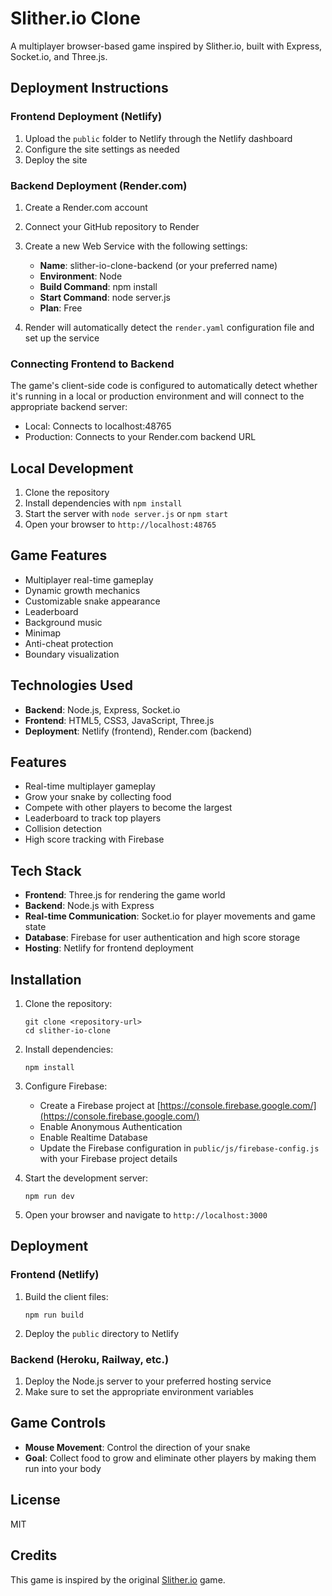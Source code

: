 # Slither.io Clone

A multiplayer browser-based game inspired by Slither.io, built with Express, Socket.io, and Three.js.

## Deployment Instructions

### Frontend Deployment (Netlify)

1. Upload the `public` folder to Netlify through the Netlify dashboard
2. Configure the site settings as needed
3. Deploy the site

### Backend Deployment (Render.com)

1. Create a Render.com account
2. Connect your GitHub repository to Render
3. Create a new Web Service with the following settings:
   - **Name**: slither-io-clone-backend (or your preferred name)
   - **Environment**: Node
   - **Build Command**: npm install
   - **Start Command**: node server.js
   - **Plan**: Free

4. Render will automatically detect the `render.yaml` configuration file and set up the service

### Connecting Frontend to Backend

The game's client-side code is configured to automatically detect whether it's running in a local or production environment and will connect to the appropriate backend server:

- Local: Connects to localhost:48765
- Production: Connects to your Render.com backend URL

## Local Development

1. Clone the repository
2. Install dependencies with `npm install`
3. Start the server with `node server.js` or `npm start`
4. Open your browser to `http://localhost:48765`

## Game Features

- Multiplayer real-time gameplay
- Dynamic growth mechanics
- Customizable snake appearance
- Leaderboard
- Background music
- Minimap
- Anti-cheat protection
- Boundary visualization

## Technologies Used

- **Backend**: Node.js, Express, Socket.io
- **Frontend**: HTML5, CSS3, JavaScript, Three.js
- **Deployment**: Netlify (frontend), Render.com (backend)

## Features

- Real-time multiplayer gameplay
- Grow your snake by collecting food
- Compete with other players to become the largest
- Leaderboard to track top players
- Collision detection
- High score tracking with Firebase

## Tech Stack

- **Frontend**: Three.js for rendering the game world
- **Backend**: Node.js with Express
- **Real-time Communication**: Socket.io for player movements and game state
- **Database**: Firebase for user authentication and high score storage
- **Hosting**: Netlify for frontend deployment

## Installation

1. Clone the repository:
   ```
   git clone <repository-url>
   cd slither-io-clone
   ```

2. Install dependencies:
   ```
   npm install
   ```

3. Configure Firebase:
   - Create a Firebase project at [https://console.firebase.google.com/](https://console.firebase.google.com/)
   - Enable Anonymous Authentication
   - Enable Realtime Database
   - Update the Firebase configuration in `public/js/firebase-config.js` with your Firebase project details

4. Start the development server:
   ```
   npm run dev
   ```

5. Open your browser and navigate to `http://localhost:3000`

## Deployment

### Frontend (Netlify)

1. Build the client files:
   ```
   npm run build
   ```

2. Deploy the `public` directory to Netlify

### Backend (Heroku, Railway, etc.)

1. Deploy the Node.js server to your preferred hosting service
2. Make sure to set the appropriate environment variables

## Game Controls

- **Mouse Movement**: Control the direction of your snake
- **Goal**: Collect food to grow and eliminate other players by making them run into your body

## License

MIT

## Credits

This game is inspired by the original [Slither.io](http://slither.io/) game. 